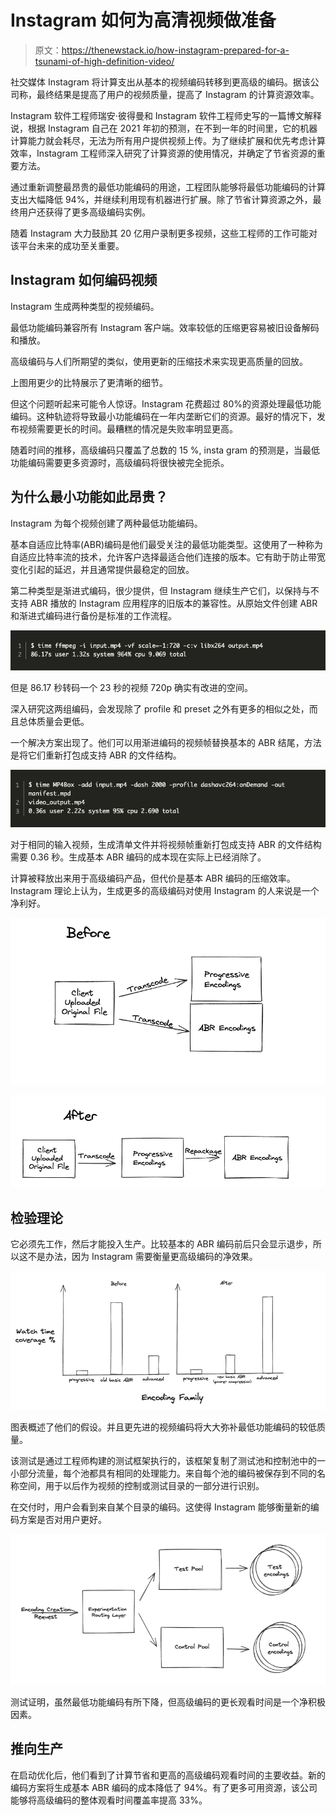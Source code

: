 # Instagram 如何为高清视频做准备

> 原文：<https://thenewstack.io/how-instagram-prepared-for-a-tsunami-of-high-definition-video/>

社交媒体 Instagram 将计算支出从基本的视频编码转移到更高级的编码。据该公司称，最终结果是提高了用户的视频质量，提高了 Instagram 的计算资源效率。

Instagram 软件工程师瑞安·彼得曼和 Instagram 软件工程师史写的一篇博文解释说，根据 Instagram 自己在 2021 年初的预测，在不到一年的时间里，它的机器计算能力就会耗尽，无法为所有用户提供视频上传。为了继续扩展和优先考虑计算效率，Instagram 工程师深入研究了计算资源的使用情况，并确定了节省资源的重要方法。

通过重新调整最昂贵的最低功能编码的用途，工程团队能够将最低功能编码的计算支出大幅降低 94%，并继续利用现有机器进行扩展。除了节省计算资源之外，最终用户还获得了更多高级编码实例。

随着 Instagram 大力鼓励其 20 亿用户录制更多视频，这些工程师的工作可能对该平台未来的成功至关重要。

## Instagram 如何编码视频

Instagram 生成两种类型的视频编码。

最低功能编码兼容所有 Instagram 客户端。效率较低的压缩更容易被旧设备解码和播放。

高级编码与人们所期望的类似，使用更新的压缩技术来实现更高质量的回放。

上图用更少的比特展示了更清晰的细节。

但这个问题听起来可能令人惊讶。Instagram 花费超过 80%的资源处理最低功能编码。这种轨迹将导致最小功能编码在一年内垄断它们的资源。最好的情况下，发布视频需要更长的时间。最糟糕的情况是失败率明显更高。

随着时间的推移，高级编码只覆盖了总数的 15 %, insta gram 的预测是，当最低功能编码需要更多资源时，高级编码将很快被完全扼杀。

## 为什么最小功能如此昂贵？

Instagram 为每个视频创建了两种最低功能编码。

基本自适应比特率(ABR)编码是他们最受关注的最低功能类型。这使用了一种称为自适应比特率流的技术，允许客户选择最适合他们连接的版本。它有助于防止带宽变化引起的延迟，并且通常提供最稳定的回放。

第二种类型是渐进式编码，很少提供，但 Instagram 继续生产它们，以保持与不支持 ABR 播放的 Instagram 应用程序的旧版本的兼容性。从原始文件创建 ABR 和渐进式编码进行备份是标准的工作流程。

![](img/05a1c915bcc5129f3d014afafa0a9292.png)

但是 86.17 秒转码一个 23 秒的视频 720p 确实有改进的空间。

深入研究这两组编码，会发现除了 profile 和 preset 之外有更多的相似之处，而且总体质量会更低。

一个解决方案出现了。他们可以用渐进编码的视频帧替换基本的 ABR 结尾，方法是将它们重新打包成支持 ABR 的文件结构。

![](img/c53155c2b7364aa87b0db7152b1bd66c.png)

对于相同的输入视频，生成清单文件并将视频帧重新打包成支持 ABR 的文件结构需要 0.36 秒。生成基本 ABR 编码的成本现在实际上已经消除了。

计算被释放出来用于高级编码产品，但代价是基本 ABR 编码的压缩效率。Instagram 理论上认为，生成更多的高级编码对使用 Instagram 的人来说是一个净利好。

![](img/7ea13a857345eef166a3eddb4d19ea2f.png)

![](img/ae3351d86447813fe2e4dc3f3d7687d3.png)

## 检验理论

它必须先工作，然后才能投入生产。比较基本的 ABR 编码前后只会显示退步，所以这不是办法，因为 Instagram 需要衡量更高级编码的净效果。

![](img/defc3c6ccef1df97ecbb6ccfec143d74.png)

图表概述了他们的假设。并且更先进的视频编码将大大弥补最低功能编码的较低质量。

该测试是通过工程师构建的测试框架执行的，该框架复制了测试池和控制池中的一小部分流量，每个池都具有相同的处理能力。来自每个池的编码被保存到不同的名称空间，用于以后作为视频的控制或测试目录的一部分进行识别。

在交付时，用户会看到来自某个目录的编码。这使得 Instagram 能够衡量新的编码方案是否对用户更好。

![](img/7ea27b21452f71cbcb6dc7f20b3617a5.png)

测试证明，虽然最低功能编码有所下降，但高级编码的更长观看时间是一个净积极因素。

## 推向生产

在启动优化后，他们看到了计算节省和更高的高级编码观看时间的主要收益。新的编码方案将生成基本 ABR 编码的成本降低了 94%。有了更多可用资源，该公司能够将高级编码的整体观看时间覆盖率提高 33%。

<svg xmlns:xlink="http://www.w3.org/1999/xlink" viewBox="0 0 68 31" version="1.1"><title>Group</title> <desc>Created with Sketch.</desc></svg>